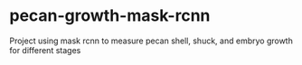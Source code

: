 # pecan-growth-mask-rcnn
Project using mask rcnn to measure pecan shell, shuck, and embryo growth for different stages
